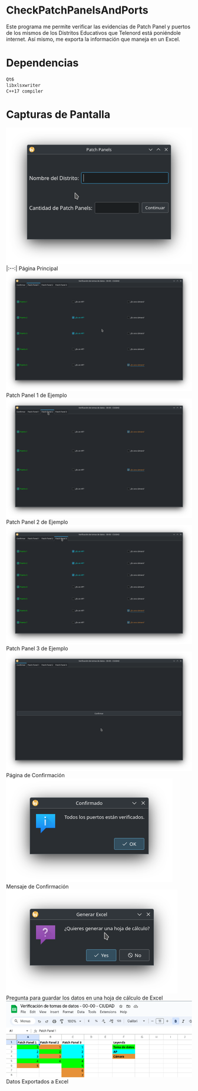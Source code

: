 # CheckPatchPanelsAndPorts
Este programa me permite verificar las evidencias de Patch Panel y puertos de los mismos de los Distritos Educativos que Telenord está poniéndole internet. Así mismo, me exporta la información que maneja en un Excel.

# Dependencias
```
Qt6
libxlsxwriter
C++17 compiler
```

# Capturas de Pantalla
![](Screenshots/MainPage.png)
|:--:|
Página Principal
![](Screenshots/PP1.png)
Patch Panel 1 de Ejemplo
![](Screenshots/PP2.png)
Patch Panel 2 de Ejemplo
![](Screenshots/PP3.png)
Patch Panel 3 de Ejemplo
![](Screenshots/ConfirmPage.png)
Página de Confirmación
![](Screenshots/ConfirmMessage.png)
Mensaje de Confirmación
![](Screenshots/ExcelQuestion.png)
Pregunta para guardar los datos en una hoja de cálculo de Excel
![](Screenshots/ExportedExcel.png)
Datos Exportados a Excel
